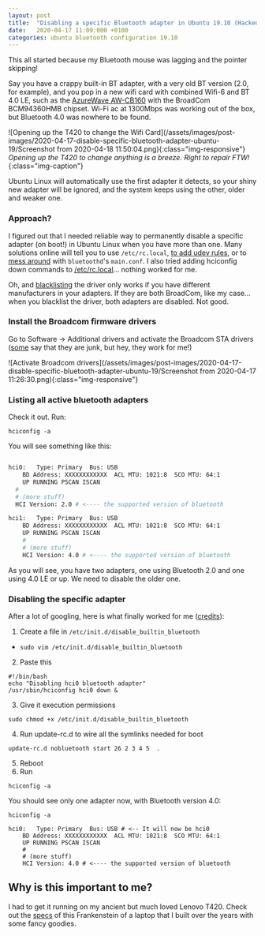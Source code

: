 ```yaml
---
layout: post
title:  "Disabling a specific Bluetooth adapter in Ubuntu 19.10 (Hacked Lenovo T420)"
date:   2020-04-17 11:09:000 +0100
categories: ubuntu bluetooth configuration 19.10
---
```


This all started because my Bluetooth mouse was lagging and the pointer skipping!

Say you have a crappy built-in BT adapter, with a very old BT version (2.0, for example), and you pop in a new wifi card with combined Wifi-6 and BT 4.0 LE, such as the [AzureWave AW-CB160](https://www.ebay.co.uk/itm/BroadCom-AW-CB160-BCM94360HMB-WIFI-HALF-PCI-E-Wireless-BT-Card-BT4-0-WLAN-W003-/303426968043) with the BroadCom BCM94360HMB chipset. Wi-Fi ac at 1300Mbps was working out of the box, but Bluetooth 4.0 was nowhere to be found.

![Opening up the T420 to change the Wifi Card](/assets/images/post-images/2020-04-17-disable-specific-bluetooth-adapter-ubuntu-19/Screenshot from 2020-04-18 11:50:04.png){:class="img-responsive"}
*Opening up the T420 to change anything is a breeze. Right to repair FTW!*{:class="img-caption"}

Ubuntu Linux will automatically use the first adapter it detects, so your shiny new adapter will be ignored, and the system keeps using the other, older and weaker one.

### Approach?

I figured out that I needed reliable way to permanently disable a specific adapter (on boot!) in Ubuntu Linux when you have more than one. Many solutions online will tell you to use `/etc/rc.local`, [to add udev rules](https://askubuntu.com/questions/594843/how-can-a-specify-specific-bluetooth-adapter), or to [mess around](https://www.raspberrypi.org/forums/viewtopic.php?t=86963) with `bluetoothd`'s `main.conf`. I also tried adding hciconfig down commands to [/etc/rc.local](https://vpsfix.com/community/server-administration/no-etc-rc-local-file-on-ubuntu-18-04-heres-what-to-do/)... nothing worked for me.

Oh, and [blacklisting](https://askubuntu.com/questions/317004/how-to-completely-deactivate-a-bluetooth-usb-device) the driver only works if you have different manufacturers in your adapters. If they are both BroadCom, like my case... when you blacklist the driver, both adapters are disabled. Not good.


### Install the Broadcom firmware drivers

Go to Software -> Additional drivers and activate the Broadcom STA drivers ([some](https://askubuntu.com/questions/55868/installing-broadcom-wireless-drivers) say that they are junk, but hey, they work for me!)

![Activate Broadcom drivers](/assets/images/post-images/2020-04-17-disable-specific-bluetooth-adapter-ubuntu-19/Screenshot from 2020-04-17 11:26:30.png){:class="img-responsive"}

### Listing all active bluetooth adapters

Check it out. Run:

```shell
hciconfig -a
```

You will see something like this:

```bash

hci0:	Type: Primary  Bus: USB
	BD Address: XXXXXXXXXXXX  ACL MTU: 1021:8  SCO MTU: 64:1
	UP RUNNING PSCAN ISCAN
  #
  # (more stuff)
  HCI Version: 2.0 # <---- the supported version of bluetooth

hci1:	Type: Primary  Bus: USB
  	BD Address: XXXXXXXXXXXX  ACL MTU: 1021:8  SCO MTU: 64:1
  	UP RUNNING PSCAN ISCAN
    #
    # (more stuff)
    HCI Version: 4.0 # <---- the supported version of bluetooth
```

As you will see, you have two adapters, one using Bluetooth 2.0 and one using 4.0 LE or up. We need to disable the older one.

### Disabling the specific adapter

After a lot of googling, here is what finally worked for me ([credits](https://ubuntuforums.org/showthread.php?t=1381674&page=2)):

1. Create a file in `/etc/init.d/disable_builtin_bluetooth`
  - `sudo vim /etc/init.d/disable_builtin_bluetooth`
2. Paste this
  ```shell
#!/bin/bash
echo "Disabling hci0 bluetooth adapter"
/usr/sbin/hciconfig hci0 down &
```
3. Give it execution permissions
```shell
sudo chmod +x /etc/init.d/disable_builtin_bluetooth
```
4. Run update-rc.d to wire all the symlinks needed for boot
```shell
update-rc.d nobluetooth start 26 2 3 4 5  .
```
5. Reboot
6. Run
```shell
hciconfig -a
```
You should see only one adapter now, with Bluetooth version 4.0:

```shell
hciconfig -a

hci0:	Type: Primary  Bus: USB # <-- It will now be hci0
  	BD Address: XXXXXXXXXXXX  ACL MTU: 1021:8  SCO MTU: 64:1
  	UP RUNNING PSCAN ISCAN
    #
    # (more stuff)
    HCI Version: 4.0 # <---- the supported version of bluetooth
```


## Why is this important to me?

I had to get it running on my ancient but much loved Lenovo T420. Check out the [specs](/hardware/hacks/t420/toaster/2019/02/10/my-hacked-lenovo-t420/) of this Frankenstein of a laptop that I built over the years with some fancy goodies.
